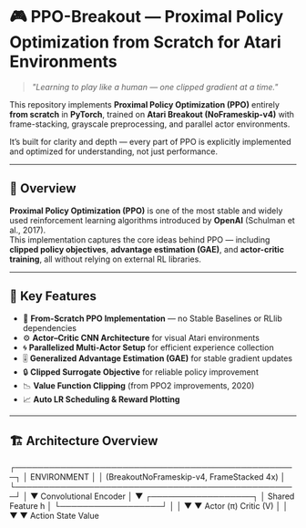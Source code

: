 # 🎮 PPO-Breakout — Proximal Policy Optimization from Scratch for Atari Environments

> _"Learning to play like a human — one clipped gradient at a time."_  

This repository implements **Proximal Policy Optimization (PPO)** entirely **from scratch** in **PyTorch**, trained on **Atari Breakout (NoFrameskip-v4)** with frame-stacking, grayscale preprocessing, and parallel actor environments.  

It’s built for clarity and depth — every part of PPO is explicitly implemented and optimized for understanding, not just performance.

---

## 🧠 Overview

**Proximal Policy Optimization (PPO)** is one of the most stable and widely used reinforcement learning algorithms introduced by **OpenAI** (Schulman et al., 2017).  
This implementation captures the core ideas behind PPO — including **clipped policy objectives**, **advantage estimation (GAE)**, and **actor-critic training**, all without relying on external RL libraries.

---

## 🚀 Key Features

- 🧩 **From-Scratch PPO Implementation** — no Stable Baselines or RLlib dependencies  
- ⚙️ **Actor–Critic CNN Architecture** for visual Atari environments  
- 🌀 **Parallelized Multi-Actor Setup** for efficient experience collection  
- 🎚️ **Generalized Advantage Estimation (GAE)** for stable gradient updates  
- 🔒 **Clipped Surrogate Objective** for reliable policy improvement  
- 📉 **Value Function Clipping** (from PPO2 improvements, 2020)  
- 📈 **Auto LR Scheduling & Reward Plotting**  

---

## 🏗️ Architecture Overview

┌──────────────────────────────────────────────────┐
│ ENVIRONMENT │
│ (BreakoutNoFrameskip-v4, FrameStacked 4x) │
└──────────────────────────────────────────────────┘
│
▼
Convolutional Encoder
│
▼
┌──────────────────┐
│ Shared Feature h │
└──────────────────┘
│ │
▼ ▼
Actor (π) Critic (V)
│ │
▼ ▼
Action State Value